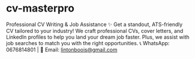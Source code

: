 # cv-masterpro
Professional CV Writing &amp; Job Assistance ✨  Get a standout, ATS-friendly CV tailored to your industry! We craft professional CVs, cover letters, and LinkedIn profiles to help you land your dream job faster. Plus, we assist with job searches to match you with the right opportunities.  📞 WhatsApp: 0676814801 | 📩 Email: lintonboois@gmail.com
